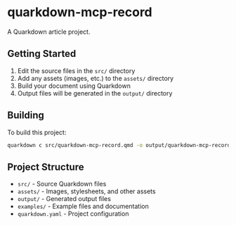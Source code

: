 # quarkdown-mcp-record

A Quarkdown article project.

## Getting Started

1. Edit the source files in the `src/` directory
2. Add any assets (images, etc.) to the `assets/` directory
3. Build your document using Quarkdown
4. Output files will be generated in the `output/` directory

## Building

To build this project:

```bash
quarkdown c src/quarkdown-mcp-record.qmd -o output/quarkdown-mcp-record.html
```

## Project Structure

- `src/` - Source Quarkdown files
- `assets/` - Images, stylesheets, and other assets
- `output/` - Generated output files
- `examples/` - Example files and documentation
- `quarkdown.yaml` - Project configuration
